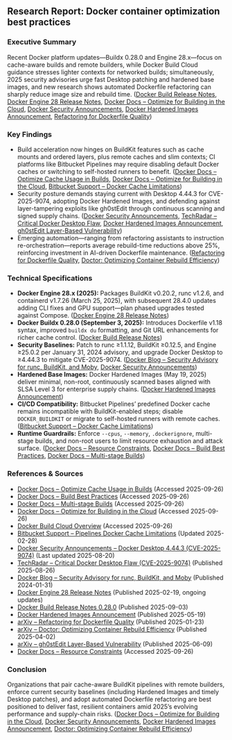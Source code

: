 ## Research Report: Docker container optimization best practices

### Executive Summary
Recent Docker platform updates—Buildx 0.28.0 and Engine 28.x—focus on cache-aware builds and remote builders, while Docker Build Cloud guidance stresses lighter contexts for networked builds; simultaneously, 2025 security advisories urge fast Desktop patching and hardened base images, and new research shows automated Dockerfile refactoring can sharply reduce image size and rebuild time. ([Docker Build Release Notes](https://docs.docker.com/build/release-notes/), [Docker Engine 28 Release Notes](https://docs.docker.com/engine/release-notes/28/), [Docker Docs – Optimize for Building in the Cloud](https://docs.docker.com/build-cloud/optimization/), [Docker Security Announcements](https://docs.docker.com/security/security-announcements/), [Docker Hardened Images Announcement](https://www.globenewswire.com/news-release/2025/05/19/3084038/0/en/Docker-Announces-Hardened-Images-Catalog-to-Strengthen-Enterprise-Software-Supply-Chain-Security.html), [Refactoring for Dockerfile Quality](https://arxiv.org/abs/2501.14131))

### Key Findings
- Build acceleration now hinges on BuildKit features such as cache mounts and ordered layers, plus remote caches and slim contexts; CI platforms like Bitbucket Pipelines may require disabling default Docker caches or switching to self-hosted runners to benefit. ([Docker Docs – Optimize Cache Usage in Builds](https://docs.docker.com/build/cache/optimize/), [Docker Docs – Optimize for Building in the Cloud](https://docs.docker.com/build-cloud/optimization/), [Bitbucket Support – Docker Cache Limitations](https://support.atlassian.com/bitbucket-cloud/kb/pipelines-default-docker-cache-not-working-for-docker-build-steps/))
- Security posture demands staying current with Desktop 4.44.3 for CVE-2025-9074, adopting Docker Hardened Images, and defending against layer-tampering exploits like gh0stEdit through continuous scanning and signed supply chains. ([Docker Security Announcements](https://docs.docker.com/security/security-announcements/), [TechRadar – Critical Docker Desktop Flaw](https://www.techradar.com/pro/security/a-critical-docker-desktop-security-flaw-puts-windows-hosts-at-risk-of-attack-so-patch-now), [Docker Hardened Images Announcement](https://www.globenewswire.com/news-release/2025/05/19/3084038/0/en/Docker-Announces-Hardened-Images-Catalog-to-Strengthen-Enterprise-Software-Supply-Chain-Security.html), [gh0stEdit Layer-Based Vulnerability](https://arxiv.org/abs/2506.08218))
- Emerging automation—ranging from refactoring assistants to instruction re-orchestration—reports average rebuild-time reductions above 25%, reinforcing investment in AI-driven Dockerfile maintenance. ([Refactoring for Dockerfile Quality](https://arxiv.org/abs/2501.14131), [Doctor: Optimizing Container Rebuild Efficiency](https://arxiv.org/abs/2504.01742))

### Technical Specifications
- **Docker Engine 28.x (2025):** Packages BuildKit v0.20.2, runc v1.2.6, and containerd v1.7.26 (March 25, 2025), with subsequent 28.4.0 updates adding CLI fixes and GPU support—plan phased upgrades tested against Compose. ([Docker Engine 28 Release Notes](https://docs.docker.com/engine/release-notes/28/))
- **Docker Buildx 0.28.0 (September 3, 2025):** Introduces Dockerfile v1.18 syntax, improved `buildx du` formatting, and Git URL enhancements for richer cache control. ([Docker Build Release Notes](https://docs.docker.com/build/release-notes/))
- **Security Baselines:** Patch to runc ≥1.1.12, BuildKit ≥0.12.5, and Engine ≥25.0.2 per January 31, 2024 advisory, and upgrade Docker Desktop to ≥4.44.3 to mitigate CVE-2025-9074. ([Docker Blog – Security Advisory for runc, BuildKit, and Moby](https://www.docker.com/blog/docker-security-advisory-multiple-vulnerabilities-in-runc-buildkit-and-moby/), [Docker Security Announcements](https://docs.docker.com/security/security-announcements/))
- **Hardened Base Images:** Docker Hardened Images (May 19, 2025) deliver minimal, non-root, continuously scanned bases aligned with SLSA Level 3 for enterprise supply chains. ([Docker Hardened Images Announcement](https://www.globenewswire.com/news-release/2025/05/19/3084038/0/en/Docker-Announces-Hardened-Images-Catalog-to-Strengthen-Enterprise-Software-Supply-Chain-Security.html))
- **CI/CD Compatibility:** Bitbucket Pipelines’ predefined Docker cache remains incompatible with BuildKit-enabled steps; disable `DOCKER_BUILDKIT` or migrate to self-hosted runners with remote caches. ([Bitbucket Support – Docker Cache Limitations](https://support.atlassian.com/bitbucket-cloud/kb/pipelines-default-docker-cache-not-working-for-docker-build-steps/))
- **Runtime Guardrails:** Enforce `--cpus`, `--memory`, `.dockerignore`, multi-stage builds, and non-root users to limit resource exhaustion and attack surface. ([Docker Docs – Resource Constraints](https://docs.docker.com/engine/containers/resource_constraints/), [Docker Docs – Build Best Practices](https://docs.docker.com/build/building/best-practices/), [Docker Docs – Multi-stage Builds](https://docs.docker.com/build/building/multi-stage/))

### References & Sources
- [Docker Docs – Optimize Cache Usage in Builds](https://docs.docker.com/build/cache/optimize/) (Accessed 2025-09-26)
- [Docker Docs – Build Best Practices](https://docs.docker.com/build/building/best-practices/) (Accessed 2025-09-26)
- [Docker Docs – Multi-stage Builds](https://docs.docker.com/build/building/multi-stage/) (Accessed 2025-09-26)
- [Docker Docs – Optimize for Building in the Cloud](https://docs.docker.com/build-cloud/optimization/) (Accessed 2025-09-26)
- [Docker Build Cloud Overview](https://docs.docker.com/build-cloud/) (Accessed 2025-09-26)
- [Bitbucket Support – Pipelines Docker Cache Limitations](https://support.atlassian.com/bitbucket-cloud/kb/pipelines-default-docker-cache-not-working-for-docker-build-steps/) (Updated 2025-02-28)
- [Docker Security Announcements – Docker Desktop 4.44.3 (CVE-2025-9074)](https://docs.docker.com/security/security-announcements/) (Last updated 2025-08-20)
- [TechRadar – Critical Docker Desktop Flaw (CVE-2025-9074)](https://www.techradar.com/pro/security/a-critical-docker-desktop-security-flaw-puts-windows-hosts-at-risk-of-attack-so-patch-now) (Published 2025-08-26)
- [Docker Blog – Security Advisory for runc, BuildKit, and Moby](https://www.docker.com/blog/docker-security-advisory-multiple-vulnerabilities-in-runc-buildkit-and-moby/) (Published 2024-01-31)
- [Docker Engine 28 Release Notes](https://docs.docker.com/engine/release-notes/28/) (Published 2025-02-19, ongoing updates)
- [Docker Build Release Notes 0.28.0](https://docs.docker.com/build/release-notes/) (Published 2025-09-03)
- [Docker Hardened Images Announcement](https://www.globenewswire.com/news-release/2025/05/19/3084038/0/en/Docker-Announces-Hardened-Images-Catalog-to-Strengthen-Enterprise-Software-Supply-Chain-Security.html) (Published 2025-05-19)
- [arXiv – Refactoring for Dockerfile Quality](https://arxiv.org/abs/2501.14131) (Published 2025-01-23)
- [arXiv – Doctor: Optimizing Container Rebuild Efficiency](https://arxiv.org/abs/2504.01742) (Published 2025-04-02)
- [arXiv – gh0stEdit Layer-Based Vulnerability](https://arxiv.org/abs/2506.08218) (Published 2025-06-09)
- [Docker Docs – Resource Constraints](https://docs.docker.com/engine/containers/resource_constraints/) (Accessed 2025-09-26)

### Conclusion
Organizations that pair cache-aware BuildKit pipelines with remote builders, enforce current security baselines (including Hardened Images and timely Desktop patches), and adopt automated Dockerfile refactoring are best positioned to deliver fast, resilient containers amid 2025’s evolving performance and supply-chain risks. ([Docker Docs – Optimize for Building in the Cloud](https://docs.docker.com/build-cloud/optimization/), [Docker Security Announcements](https://docs.docker.com/security/security-announcements/), [Docker Hardened Images Announcement](https://www.globenewswire.com/news-release/2025/05/19/3084038/0/en/Docker-Announces-Hardened-Images-Catalog-to-Strengthen-Enterprise-Software-Supply-Chain-Security.html), [Doctor: Optimizing Container Rebuild Efficiency](https://arxiv.org/abs/2504.01742))
